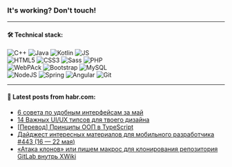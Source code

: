 ### It's working? Don't touch!

---

#### 🛠️ Technical stack:

![C++](https://img.shields.io/badge/C++-informational?logo=c%2B%2B&style=flat&logoColor=white&color=9C033A)
![Java](https://img.shields.io/badge/Java-informational?logo=java&style=flat&logoColor=white&color=007396)
![Kotlin](https://img.shields.io/badge/Kotlin-informational?logo=Kotlin&style=flat&logoColor=white&color=0095D5)
![JS](https://img.shields.io/badge/JS-informational?logo=javaScript&style=flat&logoColor=black&color=F7Df1E) <br>
![HTML5](https://img.shields.io/badge/HTML5-informational?logo=html5&style=flat&logoColor=white&color=E34F26)
![CSS3](https://img.shields.io/badge/CSS3-informational?logo=css3&style=flat&logoColor=white&color=157286)
![Sass](https://img.shields.io/badge/Saas-informational?logo=sass&style=flat&logoColor=white&color=hotpink)
![PHP](https://img.shields.io/badge/PHP-informational?logo=php&style=flat&logoColor=white&color=777BB4) <br>
![WebPAck](https://img.shields.io/badge/WebPack-informational?logo=webPack&style=flat&logoColor=white&color=FF6F00)
![Bootstrap](https://img.shields.io/badge/Bootstrap-informational?logo=Bootstrap&style=flat&logoColor=white&color=7952B3)
![MySQL](https://img.shields.io/badge/MySQL-informational?logo=MySQL&style=flat&logoColor=white&color=00f) <br>
![NodeJS](https://img.shields.io/badge/NodeJS-informational?logo=node.js&style=flat&logoColor=white&color=43853D)
![Spring](https://img.shields.io/badge/Spring-informational?logo=Spring&style=flat&logoColor=white&color=0A9EDC)
![Angular](https://img.shields.io/badge/Vue-informational?logo=vue.js&style=flat&logoColor=white&color=red)
![Git](https://img.shields.io/badge/Git-informational?logo=git&style=flat&logoColor=white&color=darkorange)

___

#### 💬 Latest posts from habr.com:

<!-- BLOG-POST-LIST:START -->
- [6 совета по удобным интерфейсам за май](https://habr.com/ru/post/667118/?utm_source=habrahabr&utm_medium=rss&utm_campaign=667118)
- [14 Важных UI/UX типсов для твоего дизайна](https://habr.com/ru/post/667188/?utm_source=habrahabr&utm_medium=rss&utm_campaign=667188)
- [[Перевод] Принципы ООП в TypeScript](https://habr.com/ru/post/667156/?utm_source=habrahabr&utm_medium=rss&utm_campaign=667156)
- [Дайджест интересных материалов для мобильного разработчика #443 &lpar;16 — 22 мая&rpar;](https://habr.com/ru/post/667178/?utm_source=habrahabr&utm_medium=rss&utm_campaign=667178)
- [«Атака клонов» или пишем макрос для клонирования репозитория GitLab внутрь XWiki](https://habr.com/ru/post/667166/?utm_source=habrahabr&utm_medium=rss&utm_campaign=667166)
<!-- BLOG-POST-LIST:END -->
